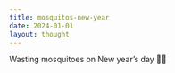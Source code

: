 ```yaml
---
title: mosquitos-new-year
date: 2024-01-01
layout: thought
---
```

Wasting mosquitoes on New year’s day 🤨🤨
